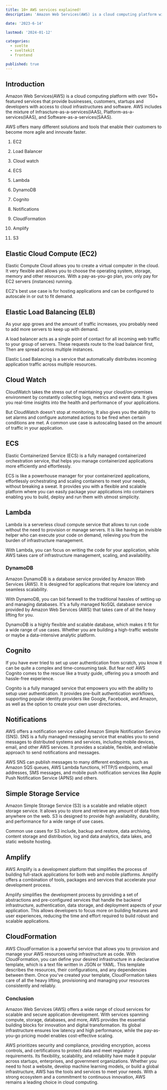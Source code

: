 ```yaml
---
title: 10+ AWS services explained!
description: 'Amazon Web Services(AWS) is a cloud computing platform with over 150+ featured services that provide businesses, customers, startups and developers with access to cloud infrastructures and software. AWS includes the mixture of Infrascture-as-a-services(IAAS), Platform-as-a-services(IAAS), and Software-as-a-services(SAAS).'

date: '2023-6-14'

lastmod: '2024-01-12'

categories:
  - svelte
  - sveltekit
  - frontend

published: true
---
```


## Introduction

Amazon Web Services(AWS) is a cloud computing platform with over 150+ featured services that provide businesses, customers, startups and developers with access to cloud infrastructures and software. AWS includes the mixture of Infrascture-as-a-services(IAAS), Platform-as-a-services(IAAS), and Software-as-a-services(SAAS).

AWS offers many different solutions and tools that enable their customers to become more agile and innovate faster.

1. EC2

2. Load Balancer

3. Cloud watch

4. ECS

5. Lambda

6. DynamoDB

7. Cognito

8. Notifications

9. CloudFormation

10. Amplify

11. S3

## Elastic Cloud Compute (EC2)

Elastic Compute Cloud allows you to create a virtual computer in the cloud. It very flexible and allows you to choose the operating system, storage, memory and other resources. With a pay-as-you-go plan, you only pay for EC2 servers (instances) running.

EC2's best use case is for hosting applications and can be configured to autoscale in or out to fit demand.

## Elastic Load Balancing (ELB)

As your app grows and the amount of traffic increases, you probably need to add more servers to keep up with demand.

A load balancer acts as a single point of contact for all incoming web traffic to your group of servers. These requests route to the load balancer first, Then are spread across multiple instances.

Elastic Load Balancing is a service that automatically distributes incoming application traffic across multiple resources.

## Cloud Watch

CloudWatch takes the stress out of maintaining your cloud/on-premises environment by constantly collecting logs, metrics and event data. It gives you real-time insights into the health and performance of your applications.

But CloudWatch doesn't stop at monitoring, It also gives you the ability to set alarms and configure automated actions to be fired when certain conditions are met. A common use case is autoscaling based on the amount of traffic in your application.

## ECS

Elastic Containerized Service (ECS) is a fully managed containerized orchestration service, that helps you manage containerized applications more efficiently and effortlessly.

ECS is like a powerhouse manager for your containerized applications, effortlessly orchestrating and scaling containers to meet your needs, without breaking a sweat. It provides you with a flexible and scalable platform where you can easily package your applications into containers enabling you to build, deploy and run them with utmost simplicity.

## Lambda

Lambda is a serverless cloud compute service that allows to run code without the need to provision or manage servers. It is like having an invisible helper who can execute your code on demand, relieving you from the burden of infrastructure management.

With Lambda, you can focus on writing the code for your application, while AWS takes care of infrastructure management, scaling, and availability.

### DynamoDB

Amazon DynamoDB is a database service provided by Amazon Web Services (AWS). It is designed for applications that require low latency and seamless scalability.

With DynamoDB, you can bid farewell to the traditional hassles of setting up and managing databases. It's a fully managed NoSQL database service provided by Amazon Web Services (AWS) that takes care of all the heavy lifting for you.

DynamoDB is a highly flexible and scalable database, which makes it fit for a wide range of use cases. Whether you are building a high-traffic website or maybe a data-intensive analytic platform.

## Cognito

If you have ever tried to set up user authentication from scratch, you know it can be quite a complex and time-consuming task. But fear not! AWS Cognito comes to the rescue like a trusty guide, offering you a smooth and hassle-free experience.

Cognito is a fully managed service that empowers you with the ability to setup user authentication. It provides pre-built authentication workflows, supporting popular identity providers like Google, Facebook, and Amazon, as well as the option to create your own user directories.

## Notifications

AWS offers a notification service called Amazon Simple Notification Service (SNS). SNS is a fully managed messaging service that enables you to send messages to distributed systems and services, including mobile devices, email, and other AWS services. It provides a scalable, flexible, and reliable approach to send notifications and messages.

AWS SNS can publish messages to many different endpoints, such as Amazon SQS queues, AWS Lambda functions, HTTP/S endpoints, email addresses, SMS messages, and mobile push notification services like Apple Push Notification Service (APNS) and others.

## Simple Storage Service

Amazon Simple Storage Service (S3) is a scalable and reliable object storage service. It allows you to store and retrieve any amount of data from anywhere on the web. S3 is designed to provide high availability, durability, and performance for a wide range of use cases.

Common use cases for S3 include, backup and restore, data archiving, content storage and distribution, log and data analytics, data lakes, and static website hosting.

## Amplify

AWS Amplify is a development platform that simplifies the process of building full-stack applications for both web and mobile platforms. Amplify offers a combination of tools, packages and services that accelerate your development process.

Amplify simplifies the development process by providing a set of abstractions and pre-configured services that handle the backend infrastructure, authentication, data storage, and deployment aspects of your application. This allows developers to focus more on building features and user experiences, reducing the time and effort required to build robust and scalable applications.

## CloudFormation

AWS CloudFormation is a powerful service that allows you to provision and manage your AWS resources using infrastructure as code. With CloudFormation, you can define your desired infrastructure in a declarative template, which is a text file written in JSON or YAML. This template describes the resources, their configurations, and any dependencies between them. Once you've created your template, CloudFormation takes care of all the heavy lifting, provisioning and managing your resources consistently and reliably.

### Conclusion

Amazon Web Services (AWS) offers a wide range of cloud services for scalable and secure application development. With services spanning compute, storage, databases, and more, AWS provides the essential building blocks for innovation and digital transformation. Its global infrastructure ensures low latency and high performance, while the pay-as-you-go pricing model enables cost-effective scaling.

AWS prioritizes security and compliance, providing encryption, access controls, and certifications to protect data and meet regulatory requirements. Its flexibility, scalability, and reliability have made it popular across startups, enterprises, and government organizations. Whether you need to host a website, develop machine learning models, or build a global infrastructure, AWS has the tools and services to meet your needs. With a strong ecosystem and a commitment to continuous innovation, AWS remains a leading choice in cloud computing.
